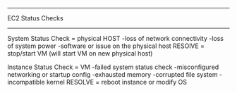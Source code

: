 *****************
EC2 Status Checks
*****************

System Status Check = physical HOST
-loss of network connectivity
-loss of system power
-software or  issue on the physical host
RESOlVE = stop/start VM (will start VM on new physical host)

Instance Status Check = VM
-failed system status check
-misconfigured networking or startup config
-exhausted memory
-corrupted file system
-incompatible kernel
RESOLVE = reboot instance or modify OS

